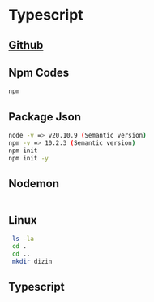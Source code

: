 # Typescript
[Github]()
---
## Npm Codes
```sh
npm 
```

## Package Json
```sh
node -v => v20.10.9 (Semantic version)
npm -v => 10.2.3 (Semantic version)
npm init
npm init -y
```

## Nodemon 
```sh

```

## Linux 
```sh
 ls -la
 cd .
 cd ..
 mkdir dizin
```


## Typescript
```sh

```

